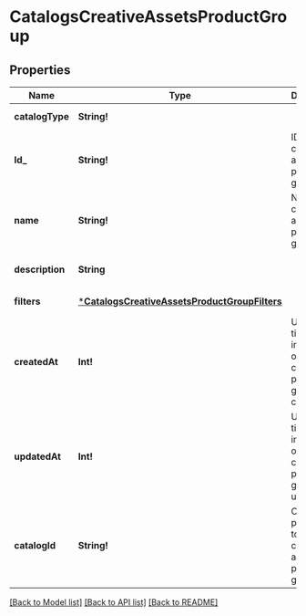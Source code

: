 # CatalogsCreativeAssetsProductGroup

## Properties
Name | Type | Description | Notes
------------ | ------------- | ------------- | -------------
**catalogType** | **String!** |  | [default to null]
**Id_** | **String!** | ID of the creative assets product group. | [default to null]
**name** | **String!** | Name of creative assets product group | [optional] [default to null]
**description** | **String** |  | [optional] [default to null]
**filters** | [***CatalogsCreativeAssetsProductGroupFilters**](CatalogsCreativeAssetsProductGroupFilters.md) |  | [default to null]
**createdAt** | **Int!** | Unix timestamp in seconds of when catalog product group was created. | [optional] [default to null]
**updatedAt** | **Int!** | Unix timestamp in seconds of last time catalog product group was updated. | [optional] [default to null]
**catalogId** | **String!** | Catalog id pertaining to the creative assets product group. | [default to null]

[[Back to Model list]](../README.md#documentation-for-models) [[Back to API list]](../README.md#documentation-for-api-endpoints) [[Back to README]](../README.md)


